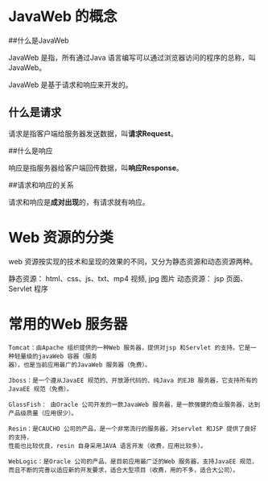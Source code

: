# JavaWeb 的概念

##什么是JavaWeb

JavaWeb 是指，所有通过Java 语言编写可以通过浏览器访问的程序的总称，叫JavaWeb。

JavaWeb 是基于请求和响应来开发的。

## 什么是请求

请求是指客户端给服务器发送数据，叫**请求Request**。

##什么是响应

响应是指服务器给客户端回传数据，叫**响应Response**。

##请求和响应的关系

请求和响应是**成对出现**的，有请求就有响应。

# Web 资源的分类

web 资源按实现的技术和呈现的效果的不同，又分为静态资源和动态资源两种。

静态资源： html、css、js、txt、mp4 视频, jpg 图片
动态资源： jsp 页面、Servlet 程序

# 常用的Web 服务器

```
Tomcat：由Apache 组织提供的一种Web 服务器，提供对jsp 和Servlet 的支持。它是一种轻量级的javaWeb 容器（服务
器），也是当前应用最广的JavaWeb 服务器（免费）。

Jboss：是一个遵从JavaEE 规范的、开放源代码的、纯Java 的EJB 服务器，它支持所有的JavaEE 规范（免费）。

GlassFish： 由Oracle 公司开发的一款JavaWeb 服务器，是一款强健的商业服务器，达到产品级质量（应用很少）。

Resin：是CAUCHO 公司的产品，是一个非常流行的服务器，对servlet 和JSP 提供了良好的支持，
性能也比较优良，resin 自身采用JAVA 语言开发（收费，应用比较多）。

WebLogic：是Oracle 公司的产品，是目前应用最广泛的Web 服务器，支持JavaEE 规范，
而且不断的完善以适应新的开发要求，适合大型项目（收费，用的不多，适合大公司）。
```